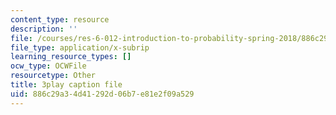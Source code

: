 ```yaml
---
content_type: resource
description: ''
file: /courses/res-6-012-introduction-to-probability-spring-2018/886c29a34d41292d06b7e81e2f09a529_Kj6iEzXsFkI.srt
file_type: application/x-subrip
learning_resource_types: []
ocw_type: OCWFile
resourcetype: Other
title: 3play caption file
uid: 886c29a3-4d41-292d-06b7-e81e2f09a529
---
```

